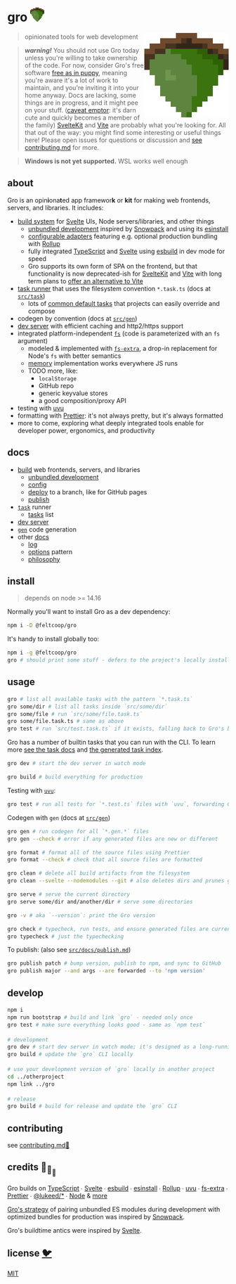 # gro <img src="src/client/favicon.png" width="32" height="32">

<img src="src/client/favicon.png" align="right" width="192" height="192">

> opinionated tools for web development

> **_warning!_** You should not use Gro today
> unless you're willing to take ownership of the code.
> For now, consider Gro's free software
> [free as in puppy](https://twitter.com/GalaxyKate/status/1371159136684105728),
> meaning you're aware it's a lot of work to maintain,
> and you're inviting it into your home anyway.
> Docs are lacking, some things are in progress, and it might pee on your stuff.
> ([caveat emptor](https://en.wikipedia.org/wiki/Caveat_emptor):
> it's darn cute and quickly becomes a member of the family)
> [SvelteKit](https://github.com/sveltejs/kit) and [Vite](https://github.com/vitejs/vite)
> are probably what you're looking for.
> All that out of the way: you might find some interesting or useful things here!
> Please open issues for questions or discussion
> and [see contributing.md](contributing.md) for more.

> **Windows is not yet supported.** WSL works well enough

## about

Gro is an opin**i**ona**t**ed app framewor**k** or **kit**
for making web frontends, servers, and libraries.
It includes:

- [build system](/src/docs/build.md)
  for [Svelte](https://github.com/sveltejs/svelte) UIs, Node servers/libraries, and other things
  - [unbundled development](/src/docs/dev.md)
    inspired by [Snowpack](https://github.com/pikapkg/snowpack) and using its
    [esinstall](https://github.com/snowpackjs/snowpack/tree/main/esinstall)
  - [configurable adapters](src/docs/build.md#adapters) featuring e.g.
    optional production bundling with [Rollup](https://github.com/rollup/rollup)
  - fully integrated [TypeScript](https://github.com/microsoft/typescript)
    and [Svelte](https://github.com/sveltejs/svelte)
    using [esbuild](https://github.com/evanw/esbuild) in dev mode for speed
  - Gro supports its own form of SPA on the frontend,
    but that functionality is now deprecated-ish for
    [SvelteKit](https://github.com/sveltejs/kit) and [Vite](https://github.com/vitejs/vite)
    with long term plans to
    [offer an alternative to Vite](https://github.com/feltcoop/gro/issues/106)
- [task runner](/src/task) that uses the filesystem convention `*.task.ts`
  (docs at [`src/task`](/src/task))
  - lots of [common default tasks](/src/docs/tasks.md) that projects can easily override and compose
- codegen by convention (docs at [`src/gen`](/src/gen))
- [dev server](/src/server/README.md) with efficient caching and http2/https support
- integrated platform-independent [`fs`](src/fs/filesystem.ts)
  (code is parameterized with an `fs` argument)
  - modeled & implemented with [`fs-extra`](https://github.com/jprichardson/node-fs-extra),
    a drop-in replacement for Node's `fs` with better semantics
  - [memory](src/fs/memory.ts) implementation works everywhere JS runs
  - TODO more, like:
    - `localStorage`
    - GitHub repo
    - generic keyvalue stores
    - a good composition/proxy API
- testing with [uvu](https://github.com/lukeed/uvu)
- formatting with [Prettier](https://github.com/prettier/prettier):
  it's not always pretty, but it's always formatted
- more to come, exploring what deeply integrated tools enable
  for developer power, ergonomics, and productivity

## docs

- [build](/src/docs/build.md) web frontends, servers, and libraries
  - [unbundled development](/src/docs/dev.md)
  - [config](/src/docs/config.md)
  - [deploy](/src/docs/deploy.md) to a branch, like for GitHub pages
  - [publish](/src/docs/publish.md)
- [`task`](/src/task) runner
  - [tasks](/src/docs/tasks.md) list
- [dev server](/src/server)
- [`gen`](/src/gen) code generation
- other [docs](/src/docs)
  - [log](/src/docs/log.md)
  - [options](/src/docs/options.md) pattern
  - [philosophy](/src/docs/philosophy.md)

## install

> depends on node >= 14.16

Normally you'll want to install Gro as a dev dependency:

```bash
npm i -D @feltcoop/gro
```

It's handy to install globally too:

```bash
npm i -g @feltcoop/gro
gro # should print some stuff - defers to the project's locally installed version of Gro
```

## usage

```bash
gro # list all available tasks with the pattern `*.task.ts`
gro some/dir # list all tasks inside `src/some/dir`
gro some/file # run `src/some/file.task.ts`
gro some/file.task.ts # same as above
gro test # run `src/test.task.ts` if it exists, falling back to Gro's builtin
```

Gro has a number of builtin tasks that you can run with the CLI.
To learn more [see the task docs](/src/task)
and [the generated task index](/src/docs/tasks.md).

```bash
gro dev # start the dev server in watch mode
```

```bash
gro build # build everything for production
```

Testing with [`uvu`](https://github.com/lukeed/uvu):

```bash
gro test # run all tests for `*.test.ts` files with `uvu`, forwarding CLI args
```

Codegen with `gen` (docs at [`src/gen`](/src/gen))

```bash
gro gen # run codegen for all `*.gen.*` files
gro gen --check # error if any generated files are new or different
```

```bash
gro format # format all of the source files using Prettier
gro format --check # check that all source files are formatted
```

```bash
gro clean # delete all build artifacts from the filesystem
gro clean --svelte --nodemodules --git # also deletes dirs and prunes git branches
```

```bash
gro serve # serve the current directory
gro serve some/dir and/another/dir # serve some directories
```

```bash
gro -v # aka `--version`: print the Gro version
```

```bash
gro check # typecheck, run tests, and ensure generated files are current
gro typecheck # just the typechecking
```

To publish: (also see [`src/docs/publish.md`](src/docs/publish.md))

```bash
gro publish patch # bump version, publish to npm, and sync to GitHub
gro publish major --and args --are forwarded --to 'npm version'
```

## develop

```bash
npm i
npm run bootstrap # build and link `gro` - needed only once
gro test # make sure everything looks good - same as `npm test`

# development
gro dev # start dev server in watch mode; it's designed as a long-running process
gro build # update the `gro` CLI locally

# use your development version of `gro` locally in another project
cd ../otherproject
npm link ../gro

# release
gro build # build for release and update the `gro` CLI
```

## contributing

see [contributing.md🌄](./contributing.md)

## credits :turtle:<sub>:turtle:</sub><sub><sub>:turtle:</sub></sub>

Gro builds on
[TypeScript](https://github.com/microsoft/TypeScript) ∙
[Svelte](https://github.com/sveltejs/svelte) ∙
[esbuild](https://github.com/evanw/esbuild) ∙
[esinstall](https://github.com/snowpackjs/snowpack/tree/main/esinstall) ∙
[Rollup](https://github.com/rollup/rollup) ∙
[uvu](https://github.com/lukeed/uvu) ∙
[fs-extra](https://github.com/jprichardson/node-fs-extra) ∙
[Prettier](https://github.com/prettier/prettier) ∙
[@lukeed\/\*](https://github.com/lukeed) ∙
[Node](https://nodejs.org) & [more](package.json)

[Gro's strategy](/src/docs/dev.md) of pairing unbundled ES modules during development
with optimized bundles for production
was inspired by [Snowpack](https://github.com/pikapkg/snowpack).

Gro's buildtime antics were inspired by [Svelte](https://github.com/sveltejs/svelte).

## license [🐦](https://en.wikipedia.org/wiki/Free_and_open-source_software)

[MIT](LICENSE)
